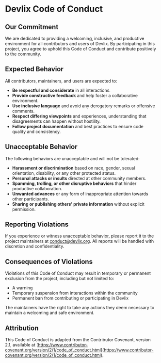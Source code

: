 # Devlix Code of Conduct

## Our Commitment

We are dedicated to providing a welcoming, inclusive, and productive environment for all contributors and users of Devlix. By participating in this project, you agree to uphold this Code of Conduct and contribute positively to the community.

## Expected Behavior

All contributors, maintainers, and users are expected to:

- **Be respectful and considerate** in all interactions.
- **Provide constructive feedback** and help foster a collaborative environment.
- **Use inclusive language** and avoid any derogatory remarks or offensive comments.
- **Respect differing viewpoints** and experiences, understanding that disagreements can happen without hostility.
- **Follow project documentation** and best practices to ensure code quality and consistency.

## Unacceptable Behavior

The following behaviors are unacceptable and will not be tolerated:

- **Harassment or discrimination** based on race, gender, sexual orientation, disability, or any other protected status.
- **Personal attacks or insults** directed at other community members.
- **Spamming, trolling, or other disruptive behaviors** that hinder productive collaboration.
- **Unwanted advances** or any form of inappropriate attention towards other participants.
- **Sharing or publishing others' private information** without explicit permission.

## Reporting Violations

If you experience or witness unacceptable behavior, please report it to the project maintainers at [conduct@devlix.org](mailto:conduct@devlix.org). All reports will be handled with discretion and confidentiality.

## Consequences of Violations

Violations of this Code of Conduct may result in temporary or permanent exclusion from the project, including but not limited to:

- A warning
- Temporary suspension from interactions within the community
- Permanent ban from contributing or participating in Devlix

The maintainers have the right to take any actions they deem necessary to maintain a welcoming and safe environment.

## Attribution

This Code of Conduct is adapted from the Contributor Covenant, version 2.1, available at [https://www.contributor-covenant.org/version/2/1/code_of_conduct.html](https://www.contributor-covenant.org/version/2/1/code_of_conduct.html).